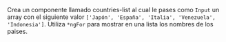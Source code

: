 Crea un componente llamado countries-list al cual le pases como ``Input`` un array con el siguiente valor
``['Japón', 'España', 'Italia', 'Venezuela', 'Indonesia']``. Utiliza ``*ngFor`` para mostrar en una lista los nombres de los paises.